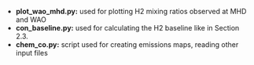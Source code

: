 - **plot_wao_mhd.py:** used for plotting H2 mixing ratios observed at MHD and WAO
- **con_baseline.py:** used for calculating the H2 baseline like in Section 2.3.
- **chem_co.py:** script used for creating emissions maps, reading other input files


